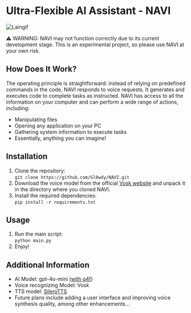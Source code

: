 # Ultra-Flexible AI Assistant - NAVI

![Laingif](https://i.pinimg.com/originals/34/67/fc/3467fc8d0dd144536008b2fa04887b22.gif)

⚠️ WARNING: NAVI may not function correctly due to its current development stage. This is an experimental project, so please use NAVI at your own risk.

## How Does It Work?
The operating principle is straightforward: instead of relying on predefined commands in the code, NAVI responds to voice requests. It generates and executes code to complete tasks as instructed. NAVI has access to all the information on your computer and can perform a wide range of actions, including:
- Manipulating files
- Opening any application on your PC
- Gathering system information to execute tasks
- Essentially, anything you can imagine!

## Installation
1. Clone the repository: \
   ```git clone https://github.com/Gl0wdy/NAVI.git```
2. Download the voice model from the official [Vosk website](https://alphacephei.com/vosk/models) and unpack it in the directory where you cloned NAVI.
3. Install the required dependencies:\
   ```pip install -r requirements.txt```

## Usage
1. Run the main script:\
   ```python main.py```
2. Enjoy!

## Additional Information
- AI Model: gpt-4o-mini ([with g4f](https://github.com/xtekky/gpt4free))
- Voice recognizing Model: Vosk
- TTS model: [SileroTTS](https://github.com/denisxab/speakerpy)
- Future plans include adding a user interface and improving voice synthesis quality, among other enhancements...
